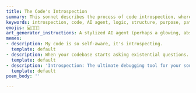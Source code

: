 ```yaml
---
title: The Code's Introspection
summary: This sonnet describes the process of code introspection, where an AI agent delves deep into the codebase to understand its own structure, logic, and underlying purpose, revealing hidden truths and patterns.
keywords: introspection, code, AI agent, logic, structure, purpose, patterns, truths, self-aware, digital land, understanding
emojis: 💻🧠🔎✨
art_generator_instructions: A stylized AI agent (perhaps a glowing, abstract figure) is looking into a mirror, but instead of its own reflection, it sees a complex, glowing network of code lines and abstract data structures. As it "introspects," hidden patterns and truths within the code illuminate, revealing the underlying purpose and design. The overall feeling should be one of intellectual depth, self-discovery, and the beauty of a self-aware system.
memes:
- description: My code is so self-aware, it's introspecting.
  template: default
- description: When your codebase starts asking existential questions.
  template: default
- description: 'Introspection: The ultimate debugging tool for your soul.'
  template: default
poem_body: ''

---
```

